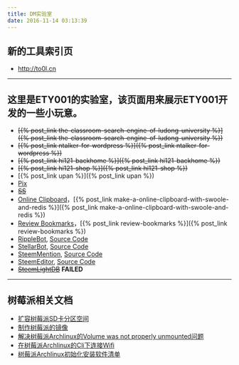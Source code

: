```yaml
---
title: DM实验室
date: 2016-11-14 03:13:39
---
```

## 新的工具索引页

  * <http://to0l.cn>

---

## 这里是ETY001的实验室，该页面用来展示ETY001开发的一些小玩意。

  * ~~[{% post_link the-classroom-search-engine-of-ludong-university %}]({% post_link the-classroom-search-engine-of-ludong-university %})~~
  * ~~[{% post_link ntalker-for-wordpress %}]({% post_link ntalker-for-wordpress %})~~
  * ~~[{% post_link hi121-backhome %}]({% post_link hi121-backhome %})~~
  * ~~[{% post_link hi121-shop %}]({% post_link hi121-shop %})~~
  * [{% post_link upan %}]({% post_link upan %})
  * [Pix](http://pix.domyself.me)
  * ~~[SS](http://gfw.fuckspam.in)~~
  * [Online Clipboard](http://oc.to0l.cn)，[{% post_link make-a-online-clipboard-with-swoole-and-redis %}]({% post_link make-a-online-clipboard-with-swoole-and-redis %})
  * [Review Bookmarks](http://bm.to0l.cn)，[{% post_link review-bookmarks %}]({% post_link review-bookmarks %})
  * [RippleBot](https://ripple.to0l.cn), [Source Code](https://github.com/ety001/ripple-bot)
  * [StellarBot](https://stellarbot.top), [Source Code](https://github.com/ety001/stellar-bot)
  * [SteemMention](https://steem-mention.com), [Source Code](https://github.com/ety001/steem-mention)
  * [SteemEditor](https://steemeditor.com), [Source Code](https://github.com/ety001/steem-editor)
  * ~~[SteemLightDB](https://github.com/ety001/steem-lightdb)~~ **FAILED**

---

## 树莓派相关文档
* [扩容树莓派SD卡分区空间](/2015/01/23/expand-raspberry-pi-sd-card-space.html)
* [制作树莓派的镜像](2015/01/22/make-image-of-raspberry-pi.html)
* [解决树莓派Archlinux的Volume was not properly unmounted问题](/2015/03/30/raspberry-pi-resolved-volume-not-properly-unmounted.html)
* [在树莓派Archlinux的Cli下连接Wifi](/2015/10/07/connect-to-wifi-under-archlinux-cli.html)
* [树莓派Archlinux初始化安装软件清单](/2015/10/09/archlinux-arm-raspberry-pi-setup-softwares-list.html)
